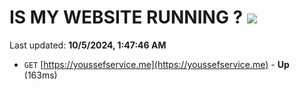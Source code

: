 # IS MY WEBSITE RUNNING ? [![](https://img.shields.io/static/v1?label=Sponsor&message=%E2%9D%A4&logo=GitHub&color=%23fe8e86)](https://github.com/sponsors/Youssef-Lehmam)

Last updated: **10/5/2024, 1:47:46 AM**

- `GET` [https://youssefservice.me](https://youssefservice.me) - **Up** (163ms)
